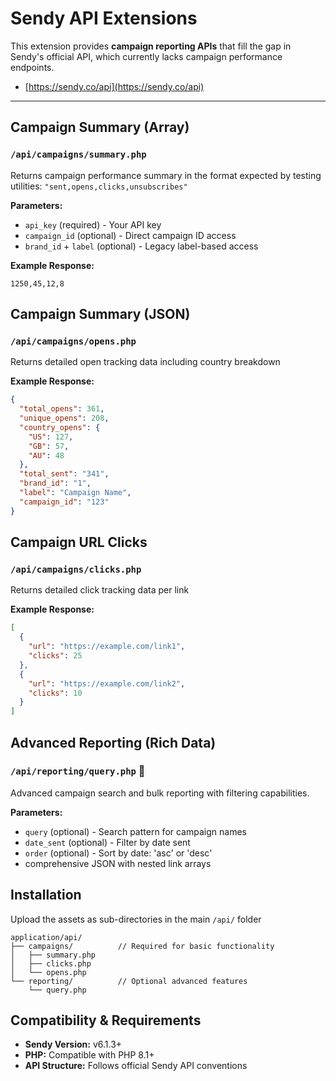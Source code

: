 # Sendy API Extensions

This extension provides **campaign reporting APIs** that fill the gap in Sendy's official API, which currently lacks campaign performance endpoints.

* [https://sendy.co/api](https://sendy.co/api)

---

## Campaign Summary (Array)

### `/api/campaigns/summary.php`
Returns campaign performance summary in the format expected by testing utilities: `"sent,opens,clicks,unsubscribes"`

**Parameters:**
- `api_key` (required) - Your API key
- `campaign_id` (optional) - Direct campaign ID access  
- `brand_id` + `label` (optional) - Legacy label-based access

**Example Response:**
```
1250,45,12,8
```

## Campaign Summary (JSON)

### `/api/campaigns/opens.php`
Returns detailed open tracking data including country breakdown

**Example Response:**
```json
{
  "total_opens": 361,
  "unique_opens": 208,
  "country_opens": {
    "US": 127,
    "GB": 57,
    "AU": 48
  },
  "total_sent": "341", 
  "brand_id": "1",
  "label": "Campaign Name",
  "campaign_id": "123"
}
```

## Campaign URL Clicks

### `/api/campaigns/clicks.php`
Returns detailed click tracking data per link

**Example Response:**
```json
[
  {
    "url": "https://example.com/link1", 
    "clicks": 25
  },
  {
    "url": "https://example.com/link2",
    "clicks": 10  
  }
]
```


## Advanced Reporting (Rich Data)

### `/api/reporting/query.php` 🚀

Advanced campaign search and bulk reporting with filtering capabilities.

<!-- **What it provides:**
- query specific campaign id
- 📅 **Date filtering** - campaigns sent after/before specific dates  
- 📊 **Bulk reporting** - multiple campaigns in one API call
- 🎛️ **Sorting options** - by date sent (asc/desc)
- 📈 **Rich data** - comprehensive JSON with nested link arrays -->

<!-- {
  "campaigns": [
    {
      "brand_id": "1",
      "id": "123",
      "label": "Weekly Newsletter March 2024",
      "date_sent": "Sunday, March 10, 2024 2:30:45 PM",
      "total_sent": 1250,
      "total_opens": 361,
      "open_rate": 28.88,
      "unique_opens": 208,
      "open_percentage": 16.64,
      "total_clicks": 45,
      "click_rate": 3.6,
      "links": [
        {
          "url": "https://newsletter.com/article1",
          "clicks": 25
        },
        {
          "url": "https://newsletter.com/unsubscribe", 
          "clicks": 12
        },
        {
          "url": "https://newsletter.com/social",
          "clicks": 8
        }
      ]
    },
    {
      "brand_id": "1", 
      "id": "124",
      "label": "Product Launch Announcement",
      "date_sent": "Tuesday, March 12, 2024 10:15:22 AM",
      "total_sent": 2100,
      "total_opens": 672,
      "open_rate": 32.0,
      "unique_opens": 445,
      "open_percentage": 21.19,
      "total_clicks": 89,
      "click_rate": 4.24,
      "links": [
        {
          "url": "https://shop.com/new-product",
          "clicks": 67
        },
        {
          "url": "https://shop.com/discount-code",
          "clicks": 22
        }
      ]
    }
  ]
} -->

**Parameters:**
- `query` (optional) - Search pattern for campaign names
- `date_sent` (optional) - Filter by date sent
- `order` (optional) - Sort by date: 'asc' or 'desc'
- comprehensive JSON with nested link arrays


## Installation

Upload the assets as sub-directories in the main `/api/` folder

```
application/api/
├── campaigns/          // Required for basic functionality
│   ├── summary.php
│   ├── clicks.php      
│   └── opens.php       
└── reporting/          // Optional advanced features
    └── query.php       
```

## Compatibility & Requirements

- **Sendy Version:** v6.1.3+
- **PHP:** Compatible with PHP 8.1+ 
- **API Structure:** Follows official Sendy API conventions
